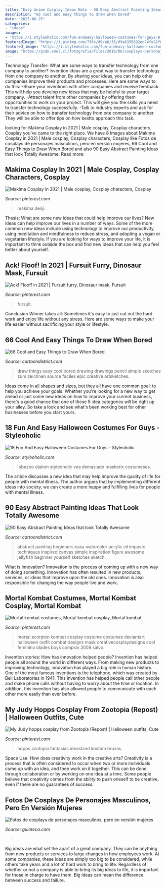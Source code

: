 ```yaml
---
title: "Easy Anime Cosplay Ideas Male - 90 Easy Abstract Painting Ideas That Look Totally Awesome"
description: "66 cool and easy things to draw when bored"
date: "2023-08-25"
categories:
- "ideas"
images:
- "https://i.styleoholic.com/fun-andeasy-halloween-costumes-for-guys-8.jpg"
featuredImage: "https://i.pinimg.com/736x/d9/a6/35/d9a6355892ed74fa22f03d7a7548203b.jpg"
featured_image: "https://i.styleoholic.com/fun-andeasy-halloween-costumes-for-guys-8.jpg"
image: "https://gcdn.emol.cl/fotografia/files/2016/06/cosplays-personajes-femeninos12.jpg"
---
```



Technology Transfer: What are some ways to transfer technology from one company to another?
Invention ideas are a great way to transfer technology from one company to another. By sharing your ideas, you can help other companies improve their products and processes. Here are some ways to do this: 
-Share your inventions with other companies and receive feedback. This will help you develop new ideas that may be helpful to your target company.
-Attract talent from other companies by offering them opportunities to work on your project. This will give you the skills you need to transfer technology successfully.
-Talk to industry experts and ask for their advice on how to transfer technology from one company to another. They will be able to offer tips on how bestto approach this task.

	

		
looking for Makima Cosplay in 2021 | Male cosplay, Cosplay characters, Cosplay you've came to the right place. We have 8 Images about Makima Cosplay in 2021 | Male cosplay, Cosplay characters, Cosplay like Fotos de cosplays de personajes masculinos, pero en versión mujeres, 66 Cool and Easy Things to Draw When Bored and also 90 Easy Abstract Painting Ideas that look Totally Awesome. Read more:
		
    
## Makima Cosplay In 2021 | Male Cosplay, Cosplay Characters, Cosplay

<img loading=lazy src="https://i.pinimg.com/736x/d9/c2/47/d9c2471351b987e57751315bf427f688.jpg" onerror="this.onerror=null;this.src='https://tse4.mm.bing.net/th?id=OIP.lmKMnA5Lcwvqyx5tEVv_ywHaLH&amp;pid=15.1';" alt="Makima Cosplay in 2021 | Male cosplay, Cosplay characters, Cosplay">

_Source: pinterest.com_

>makima denji. 

	

Thesis: What are some new ideas that could help improve our lives?
New ideas can help improve our lives in a number of ways. Some of the more common new ideas include using technology to improve our productivity, using meditation and mindfulness to reduce stress, and adopting a vegan or vegetarian lifestyle. If you are looking for ways to improve your life, it is important to think outside the box and find new ideas that can help you feel better about yourself.

    
## Ack! Floof! In 2021 | Fursuit Furry, Dinosaur Mask, Fursuit

<img loading=lazy src="https://i.pinimg.com/736x/34/03/c5/3403c581847a6e1ecbbc6ff0c0f715af.jpg" onerror="this.onerror=null;this.src='https://tse4.mm.bing.net/th?id=OIP.UE5P8-LHcDUWXhH_9s8rgQHaJ3&amp;pid=15.1';" alt="Ack! Floof! in 2021 | Fursuit furry, Dinosaur mask, Fursuit">

_Source: pinterest.com_

>fursuit. 

	

Conclusion
Winner takes all: Sometimes it's easy to just cut out the hard work and enjoy life without any stress. Here are some ways to make your life easier without sacrificing your style or lifestyle.

    
## 66 Cool And Easy Things To Draw When Bored

<img loading=lazy src="http://www.cartoondistrict.com/wp-content/uploads/2018/04/Cool-and-Easy-Things-to-Draw-when-bored00006.jpg" onerror="this.onerror=null;this.src='https://tse4.mm.bing.net/th?id=OIP.fitEvCbrCZaFcoUYr2xxaAHaKM&amp;pid=15.1';" alt="66 Cool and Easy Things to Draw When Bored">

_Source: cartoondistrict.com_

>draw things easy cool bored drawing drawings pencil simple sketches zum zeichnen source faciles epic creative artsketches. 

	

Ideas come in all shapes and sizes, but they all have one common goal: to help you achieve your goals. Whether you're looking for a new way to get ahead or just some new ideas on how to improve your current business, there's a good chance that one of these 5 idea categories will be right up your alley. So take a look and see what's been working best for other businesses before you start yours.

    
## 18 Fun And Easy Halloween Costumes For Guys - Styleoholic

<img loading=lazy src="https://i.styleoholic.com/fun-andeasy-halloween-costumes-for-guys-8.jpg" onerror="this.onerror=null;this.src='https://tse3.mm.bing.net/th?id=OIP.n_fjyK6GJjCGSu6clkKyqwHaJ4&amp;pid=15.1';" alt="18 Fun And Easy Halloween Costumes For Guys - Styleoholic">

_Source: styleoholic.com_

>lobezno otakon styleoholic vea demasiado maskerix costumeses. 

	

The article discusses a new idea that may help improve the quality of life for people with mental illness. The author argues that by implementing different ideas into society, we can create a more happy and fulfilling lives for people with mental illness.

    
## 90 Easy Abstract Painting Ideas That Look Totally Awesome

<img loading=lazy src="http://www.cartoondistrict.com/wp-content/uploads/2017/06/Easy-Abstract-Painting-Ideas00007.jpg" onerror="this.onerror=null;this.src='https://tse4.mm.bing.net/th?id=OIP.2UuGLfSKdHYGLmvtIHvgvwHaKX&amp;pid=15.1';" alt="90 Easy Abstract Painting Ideas that look Totally Awesome">

_Source: cartoondistrict.com_

>abstract painting beginners easy watercolor acrylic oil impasto techniques inspired canvas simple inspiration figure awesome jellyfish beginner yourself sketches sketch. 

	

What is innovation?
Innovation is the process of coming up with a new way of doing something. Innovation has often resulted in new products, services, or ideas that improve upon the old ones. Innovation is also responsible for changing the way people live and work.

    
## Mortal Kombat Costumes, Mortal Kombat Cosplay, Mortal Kombat

<img loading=lazy src="https://i.pinimg.com/736x/71/13/d8/7113d8416038274e78a1e77b1fbfd0ed.jpg" onerror="this.onerror=null;this.src='https://tse1.mm.bing.net/th?id=OIP.04zDofaF22cS4na9rpJsxgHaLR&amp;pid=15.1';" alt="Mortal kombat costumes, Mortal kombat cosplay, Mortal kombat">

_Source: pinterest.com_

>mortal scorpion kombat cosplay costume costumes deviantart halloween outfit combat designs mask creativecosplaydesigns cool feminino blades boys comprar 2008 salvo. 

	

Invention stories: How has innovation helped people?
Invention has helped people all around the world in different ways. From making new products to improving technology, innovation has played a big role in human history. One of the most famous inventions is the telephone, which was created by Bell Laboratories in 1941. This invention has helped people call other people and make phone calls without having to worry about the time or location. In addition, this invention has also allowed people to communicate with each other more easily than ever before.

    
## My Judy Hopps Cosplay From Zootopia (Repost) | Halloween Outfits, Cute

<img loading=lazy src="https://i.pinimg.com/736x/d9/a6/35/d9a6355892ed74fa22f03d7a7548203b.jpg" onerror="this.onerror=null;this.src='https://tse4.mm.bing.net/th?id=OIP.BKYtvs6dgotlKE_kMkvIyQHaLH&amp;pid=15.1';" alt="My Judy hopps cosplay from Zootopia (Repost) | Halloween outfits, Cute">

_Source: pinterest.com_

>hopps zootopia fantasias ideastand kostüm bruxas. 

	

Space Use: How does creativity work in the creative arts?
Creativity is a process that is often considered to occur when two or more individuals come up with an idea, and then work on it together. This can be done through collaboration or by working on one idea at a time. Some people believe that creativity comes from the ability to push oneself to be creative, even if there are no guarantees of success.

    
## Fotos De Cosplays De Personajes Masculinos, Pero En Versión Mujeres

<img loading=lazy src="https://gcdn.emol.cl/fotografia/files/2016/06/cosplays-personajes-femeninos12.jpg" onerror="this.onerror=null;this.src='https://tse4.mm.bing.net/th?id=OIP.Uqul0sF3S_uHoPM68e-iVgHaLH&amp;pid=15.1';" alt="Fotos de cosplays de personajes masculinos, pero en versión mujeres">

_Source: guioteca.com_

>. 

	

Big ideas are what set the apart of a great company. They can be anything from new products or services to large changes in how employees work. At some companies, these ideas are simply too big to be considered, while others take years and a lot of hard work to bring to life. Regardless of whether or not a company is able to bring its big ideas to life, it is important for those in charge to have them. Big ideas can mean the difference between success and failure.

